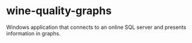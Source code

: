 # wine-quality-graphs
Windows application that connects to an online SQL server and presents information in graphs.
